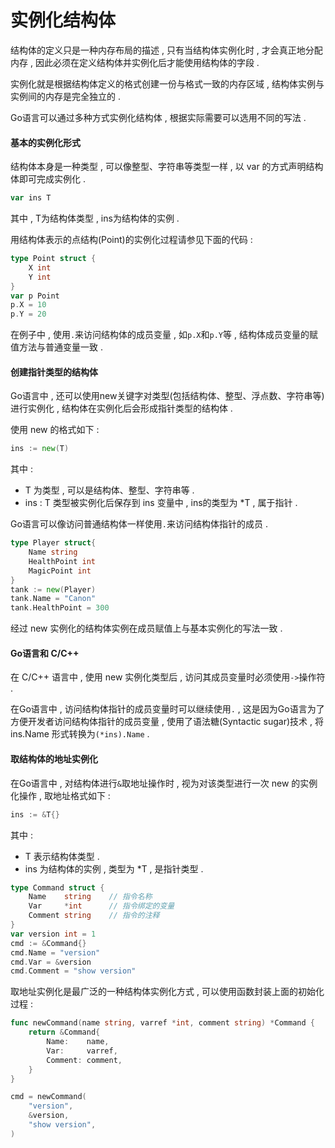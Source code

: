 # 实例化结构体

结构体的定义只是一种内存布局的描述 , 只有当结构体实例化时 , 才会真正地分配内存 , 因此必须在定义结构体并实例化后才能使用结构体的字段 .

实例化就是根据结构体定义的格式创建一份与格式一致的内存区域 , 结构体实例与实例间的内存是完全独立的 .

Go语言可以通过多种方式实例化结构体 , 根据实际需要可以选用不同的写法 .

#### 基本的实例化形式

结构体本身是一种类型 , 可以像整型、字符串等类型一样 , 以 var 的方式声明结构体即可完成实例化 .

```go
var ins T
```

其中 , T为结构体类型 , ins为结构体的实例 .

用结构体表示的点结构\(Point\)的实例化过程请参见下面的代码 :

```go
type Point struct {
    X int
    Y int
}
var p Point
p.X = 10
p.Y = 20
```

在例子中 , 使用`.`来访问结构体的成员变量 , 如`p.X`和`p.Y`等 , 结构体成员变量的赋值方法与普通变量一致 .

#### 创建指针类型的结构体

Go语言中 , 还可以使用new关键字对类型\(包括结构体、整型、浮点数、字符串等\)进行实例化 , 结构体在实例化后会形成指针类型的结构体 .

使用 new 的格式如下 :

```go
ins := new(T)
```

其中 :

* T 为类型 , 可以是结构体、整型、字符串等 . 
* ins : T 类型被实例化后保存到 ins 变量中 , ins的类型为 \*T , 属于指针 . 

Go语言可以像访问普通结构体一样使用`.`来访问结构体指针的成员 .

```go
type Player struct{
    Name string
    HealthPoint int
    MagicPoint int
}
tank := new(Player)
tank.Name = "Canon"
tank.HealthPoint = 300
```

经过 new 实例化的结构体实例在成员赋值上与基本实例化的写法一致 .

#### Go语言和 C/C++

在 C/C++ 语言中 , 使用 new 实例化类型后 , 访问其成员变量时必须使用`->`操作符 .

在Go语言中 , 访问结构体指针的成员变量时可以继续使用`.` , 这是因为Go语言为了方便开发者访问结构体指针的成员变量 , 使用了语法糖\(Syntactic sugar\)技术 , 将 ins.Name 形式转换为`(*ins).Name` .

#### 取结构体的地址实例化

在Go语言中 , 对结构体进行`&`取地址操作时 , 视为对该类型进行一次 new 的实例化操作 , 取地址格式如下 :

```go
ins := &T{}
```

其中 :

* T 表示结构体类型 . 
* ins 为结构体的实例 , 类型为 \*T , 是指针类型 . 

```go
type Command struct {
    Name    string    // 指令名称
    Var     *int      // 指令绑定的变量
    Comment string    // 指令的注释
}
var version int = 1
cmd := &Command{}
cmd.Name = "version"
cmd.Var = &version
cmd.Comment = "show version"
```

取地址实例化是最广泛的一种结构体实例化方式 , 可以使用函数封装上面的初始化过程 : 

```go
func newCommand(name string, varref *int, comment string) *Command {
    return &Command{
        Name:    name,
        Var:     varref,
        Comment: comment,
    }
}

cmd = newCommand(
    "version",
    &version,
    "show version",
)
```



